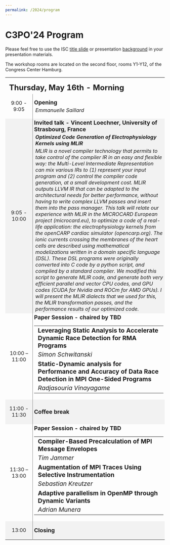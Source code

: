 ```yaml
---
permalink: /2024/program
---
```


<script type="text/javascript" src="/assets/js/timeconvert.js"></script>


<p></p>
<p></p>

# C3PO'24 Program



Please feel free to use the ISC <a href="https://speaker.isc-hpc.com/files/isc_events/documents/ISC2024/ISC2024_Title-Slide.jpg" target="blank">title slide</a> or presentation <a href="https://speaker.isc-hpc.com/files/isc_events/documents/ISC2024/ISC2024_Zoom-Background.jpg" target="blank">background</a> in your presentation materials.

<p></p>
The workshop rooms are located on the second floor, rooms Y1-Y12, of the Congress Center Hamburg.




<div class="row mt-xs-0 mt-sm-0 mt-md-1 mt-lg-2 mt-xl-2 mb-xs-2 mb-sm-2">
<div class="col-xs-12 col-sm-12 col-md-12 col-lg-12 col-xl-10 offset-xl-1">
<div class="row">

<div class="col-xs-12 col-sm-12 col-md-12 col-lg-10 offset-lg-1 col-xl-10 offset-xl-1">
 <p> </p>
 <table class="program" style="border:0px;"><tbody>
      <tr style="height:15px">
        <td colspan="3"></td>
      </tr>
 <tr style="font-weight:bold;font-size:1.5em">
        <td colspan="4">Thursday, May 16th - Morning</td>
 </tr>
 <tr style="height:40px">
 <td style="border-right:1px solid gray;text-align:center;width:120px">
  <p>9:00 - 9:05</p>
 </td>
 <td style="padding-left:4px;padding-right:4px;width:900px">
  <div style="font-weight:bold;font-size:1.10em">Opening</div>
 <div style="padding-top:4px;padding-left:4px;font-size:1em;font-style:italic">Emmanuelle Saillard</div>
 </td>
</tr>
      <tr style="height:40px;background-color: #f2f2f2">
        <td style="border-right:1px solid gray;text-align:center;width:120px">
          <p>9:05 - 10:00</p>
        </td>
        <td style="padding-left:4px;padding-right:4px;width:720px" colspan="4">
          <div style="font-weight:bold;font-size:1.10em">Invited talk - Vincent Loechner, University of Strasbourg, France</div>
	  <div style="padding-top:4px;padding-left:4px;font-size:1em;font-style:italic;font-weight:bold">Optimized Code Generation of Electrophysiology Kernels using MLIR</div>
          <div style="padding-top:4px;padding-left:4px;font-size:1em;font-style:italic">MLIR is a novel compiler technology that permits to take control of the compiler IR in an easy and flexible way: the Multi-Level Intermediate Representation can mix various IRs to (1) represent
your input program and (2) control the compiler code generation, at a small development cost. MLIR outputs LLVM IR that can be adapted to the architectural needs for better performance, without having to write complex LLVM passes and insert them into the pass manager.
This talk will relate our experience with MLIR in the MICROCARD European project (microcard.eu), to optimize a code of a real-life application: the electrophysiology kernels from the openCARP cardiac simulator (opencarp.org). The ionic currents crossing the membranes of the heart cells are described using mathematical modelizations written in a domain specific language (DSL). These DSL programs were originally converted into C code by a python script, and compiled by a standard compiler. We modified this script to generate MLIR code, and generate both very efficient parallel and vector CPU codes, and GPU codes (CUDA for Nvidia and ROCm for AMD GPUs). I will present the MLIR dialects that we used for this, the MLIR transformation passes, and the performance results of our optimized code.</div>
        </td>
      </tr>
<tr style="height:40px">
        <td style="border-right:1px solid gray;text-align:center;width:120px">
          <p>10:00 – 11:00</p>
        </td>
        <td style="padding-left:4px;padding-right:4px;width:720px" colspan="4">
          <div style="font-weight:bold;font-size:1.10em">Paper Session - chaired by TBD</div>
          <table style="border:0px; width:100%"><tbody>
            <tr>
              <td>
                <div style="font-weight:bold;padding-left:4px;font-size:1.20em">Leveraging Static Analysis to Accelerate Dynamic Race Detection for RMA Programs </div>
                <div style="padding-top:4px;padding-left:4px;font-size:1.20em;font-style:italic">Simon Schwitanski</div>
              </td>
            </tr>
            <tr>
              <td>
                <div style="font-weight:bold;padding-left:4px;font-size:1.20em">Static-Dynamic analysis for Performance and Accuracy of Data Race Detection in MPI One-Sided Programs</div>
                <div style="padding-top:4px;padding-left:4px;font-size:1.20em;font-style:italic">Radjasouria Vinayagame</div>
              </td>
            </tr>
	</tbody></table>
        </td>
      </tr>
      <tr style="height:40px;background-color: #f2f2f2">
        <td style="border-right:1px solid gray;text-align:center;width:120px">
          <p>11:00 - 11:30</p>
        </td>
        <td style="padding-left:4px;padding-right:4px;width:720px" colspan="4">
          <div style="font-weight:bold;font-size:1.10em">Coffee break</div>
        </td>
      </tr>
<tr style="height:40px">
        <td style="border-right:1px solid gray;text-align:center;width:120px">
          <p>11:30 – 13:00</p>
        </td>
        <td style="padding-left:4px;padding-right:4px;width:720px" colspan="4">
          <div style="font-weight:bold;font-size:1.10em">Paper Session - chaired by TBD</div>
          <table style="border:0px; width:100%"><tbody>
            <tr>
              <td>
                <div style="font-weight:bold;padding-left:4px;font-size:1.20em">Compiler-Based Precalculation of MPI Message Envelopes </div>
                <div style="padding-top:4px;padding-left:4px;font-size:1.20em;font-style:italic">Tim Jammer</div>
              </td>
            </tr>
            <tr>
              <td>
                <div style="font-weight:bold;padding-left:4px;font-size:1.20em">Augmentation of MPI Traces Using Selective Instrumentation</div>
                <div style="padding-top:4px;padding-left:4px;font-size:1.20em;font-style:italic">Sebastian Kreutzer</div>
              </td>
            </tr>
            <tr>
              <td>
                <div style="font-weight:bold;padding-left:4px;font-size:1.20em">Adaptive parallelism in OpenMP through Dynamic Variants</div>
                <div style="padding-top:4px;padding-left:4px;font-size:1.20em;font-style:italic">Adrian Munera</div>
              </td>
            </tr>
	</tbody></table>
        </td>
      </tr>
      <tr style="height:40px;background-color: #f2f2f2">
        <td style="border-right:1px solid gray;text-align:center;width:120px">
          <p>13:00</p>
        </td>
        <td style="padding-left:4px;padding-right:4px;width:720px" colspan="4">
          <div style="font-weight:bold;font-size:1.10em">Closing</div>
        </td>
      </tr>
</tbody></table>
</div>
</div>
</div>


